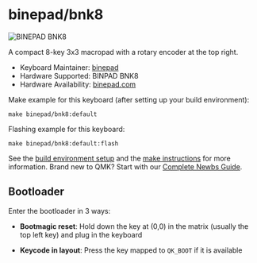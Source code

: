 # binepad/bnk8

<!-- TODO: Load marketing image to Imgur -->
![BINEPAD BNK8](https://placehold.co/640x240/FFF/EA5823?text=BINEPAD++BNK8)

A compact 8-key 3x3 macropad with a rotary encoder at the top right.

* Keyboard Maintainer: [binepad](https://github.com/binepad)
* Hardware Supported: BINPAD BNK8
* Hardware Availability: [binepad.com](https://www.binepad.com/product-page/bnk8)

Make example for this keyboard (after setting up your build environment):

    make binepad/bnk8:default

Flashing example for this keyboard:

    make binepad/bnk8:default:flash

See the [build environment setup](https://docs.qmk.fm/#/getting_started_build_tools) and the [make instructions](https://docs.qmk.fm/#/getting_started_make_guide) for more information. Brand new to QMK? Start with our [Complete Newbs Guide](https://docs.qmk.fm/#/newbs).

## Bootloader

Enter the bootloader in 3 ways:

* **Bootmagic reset**: Hold down the key at (0,0) in the matrix (usually the top left key) and plug in the keyboard
<!-- TODO: Check if KB has a physical reset -->
<!-- * **Physical reset button**: Briefly press the button on the back of the PCB - some may have pads you must short instead -->
* **Keycode in layout**: Press the key mapped to `QK_BOOT` if it is available
